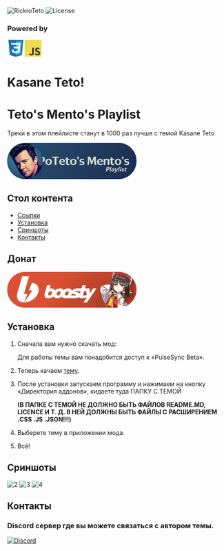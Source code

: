 ![RickroTeto](https://github.com/user-attachments/assets/e710d5e9-7a66-4848-b503-63678ae4aba9)
![License](https://img.shields.io/github/license/Diramix/Spotify-Music.svg?style=for-the-badge)

### Powered by
<a href="https://developer.mozilla.org/en-US/docs/Web/CSS"><img src="https://raw.githubusercontent.com/devicons/devicon/master/icons/css3/css3-original.svg" height="40px" width="40px" /></a><a href="https://developer.mozilla.org/en-US/docs/Web/JavaScript"><img src="https://raw.githubusercontent.com/devicons/devicon/master/icons/javascript/javascript-original.svg" height="40px" width="40px" /></a>
    
# Kasane Teto!

# Teto's Mento's Playlist
Треки в этом плейлисте станут в 1000 раз лучше с темой Kasane Teto
<p>
    <a href="https://music.yandex.ru/users/diramix296/playlists/1017">
      <img width="300" alt="ᓚᘏᗢ котик ждёт твоей монетки" src="https://github.com/Diramix/Kasane-Teto/blob/main/doc/Tetos-Mentos-Playlist.png?raw=true">
    </a>
</p>

## Стол контента
- [Ссылки](#Ссылки)
- [Установка](#Установка)
- [Сриншоты](#Сриншоты)
- [Контакты](#Контакты)

## Донат
<p>
    <a href="https://boosty.to/diramix">
      <img width="300" alt="ᓚᘏᗢ котик ждёт твоей монетки" src="https://github.com/Diramix/Vocaloid-Miku/blob/main/doc/boosty_button.png?raw=true">
    </a>
</p>

## Установка
1. Сначала вам нужно скачать мод:

   Для работы темы вам понадобится доступ к «PulseSync Beta».
2. Теперь качаем [тему](https://github.com/Diramix/Kasane-Teto/releases).
3. После установки запускаем программу и нажимаем на кнопку «Директория аддонов», кидаете туда ПАПКУ С ТЕМОЙ

    **(В ПАПКЕ С ТЕМОЙ НЕ ДОЛЖНО БЫТЬ ФАЙЛОВ README.MD, LICENCE И Т. Д. В НЕЙ  ДОЛЖНЫ БЫТЬ ФАЙЛЫ С РАСШИРЕНИЕМ .CSS .JS .JSON!!!)**

4. Выберете тему в приложении мода.
5. Всё!

## Сриншоты
![2](https://github.com/user-attachments/assets/770de476-3c5a-4738-a79a-de86e3cec538)
![3](https://github.com/user-attachments/assets/74a6a404-d2be-48e0-8d6d-922c81e7fb4b)
![4](https://github.com/user-attachments/assets/cfbc3b2d-bb4e-408a-90d2-9d3e2d973de0)

## Контакты
### Discord сервер где вы можете связаться с автором темы.
[![Discord](https://img.shields.io/badge/Discord-%237289DA.svg?logo=discord&logoColor=white)](https://discord.gg/ky6bcdy7KA)
